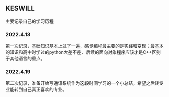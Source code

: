## KESWILL

主要记录自己的学习历程

### 2022.4.13
第一次记录，基础知识基本上过了一遍，感觉编程最主要的是实践和变现；最基本的知识和高中时学过的python大差不差，后续的面向对象程序应该才是C++区别于其他语言的重点。

### 2022.4.19
第二次记录，准备开始写通讯系统作为这段时间学习的一个小总结，希望之后转专业能转到自己真正喜欢的专业。
